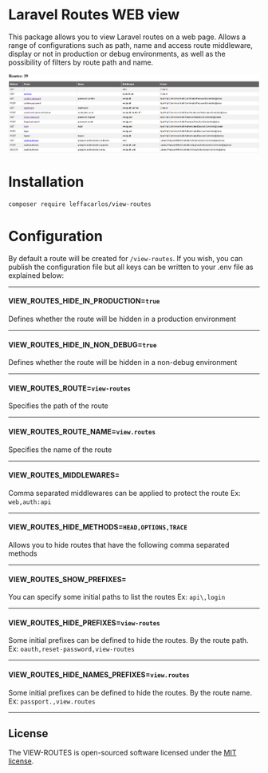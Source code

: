 Laravel Routes WEB view
====

This package allows you to view Laravel routes on a web page.
Allows a range of configurations such as path, name and access route middleware, display or not in production or debug environments, as well as the possibility of filters by route path and name.


![view-routes](https://github.com/CarlosLeffa/view-routes/blob/main/images/web_page.png)

# Installation

```bash
composer require leffacarlos/view-routes
```

# Configuration

By default a route will be created for `/view-routes`.
If you wish, you can publish the configuration file but all keys can be written to your .env file as explained below:

----

#### VIEW_ROUTES_HIDE_IN_PRODUCTION=`true`

Defines whether the route will be hidden in a production environment

----

#### VIEW_ROUTES_HIDE_IN_NON_DEBUG=`true`

Defines whether the route will be hidden in a non-debug environment

----

#### VIEW_ROUTES_ROUTE=`view-routes`

Specifies the path of the route

----

#### VIEW_ROUTES_ROUTE_NAME=`view.routes`

Specifies the name of the route

----

#### VIEW_ROUTES_MIDDLEWARES=

Comma separated middlewares can be applied to protect the route
Ex: `web,auth:api`

----

#### VIEW_ROUTES_HIDE_METHODS=`HEAD,OPTIONS,TRACE`

Allows you to hide routes that have the following comma separated methods

----

#### VIEW_ROUTES_SHOW_PREFIXES=

You can specify some initial paths to list the routes
Ex: `api\,login`

----

#### VIEW_ROUTES_HIDE_PREFIXES=`view-routes`

Some initial prefixes can be defined to hide the routes. By the route path.
Ex: `oauth,reset-password,view-routes`

----

#### VIEW_ROUTES_HIDE_NAMES_PREFIXES=`view.routes`

Some initial prefixes can be defined to hide the routes. By the route name.
Ex: `passport.,view.routes`

----


## License

The VIEW-ROUTES is open-sourced software licensed under the [MIT license](https://opensource.org/licenses/MIT).
